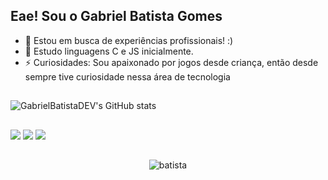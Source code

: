 ## Eae! Sou o Gabriel Batista Gomes
- 🔭 Estou em busca de experiências profissionais! :)
- 🌱 Estudo linguagens C e JS inicialmente.
- ⚡ Curiosidades: Sou apaixonado por jogos desde criança, então desde sempre tive curiosidade nessa área de tecnologia 
##

![GabrielBatistaDEV's GitHub stats](https://github-readme-stats.vercel.app/api?username=GabrielBatistaDEV&theme=dark&show_icons=true)
##
  <div> 
     <a href="https://www.linkedin.com/in/gabriel-batista-gomes-282194336/" target="_blank"><img src="https://img.shields.io/badge/-LinkedIn-%230077B5?style=for-the-badge&logo=linkedin&logoColor=white" target="_blank"></a>  
  <a href = "mailto:gabrieloestudador@gmail.com"><img src="https://img.shields.io/badge/-Gmail-%23333?style=for-the-badge&logo=gmail&logoColor=white" target="_blank"></a>
  <a href="https://www.instagram.com/g_batista_g?igsh=OWMyazAwb2pqZWVq" target="_blank"><img src="https://img.shields.io/badge/-Instagram-%23E4405F?style=for-the-badge&logo=instagram&logoColor=white" target="_blank"></a>
    
##    

<div align="center">
  <img alaing=center alt="batista" src="https://media1.tenor.com/m/1OAE51QysIEAAAAC/hanako-kun.gif"/>
</div>
